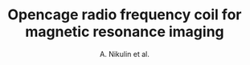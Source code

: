 ---
cat: ciel
subcat: midas
bestof: false
author: A. Nikulin et al.
title: Opencage radio frequency coil for magnetic resonance imaging
journal: Applied Physics Letters
year: 2019
type: article
url: http -//aip.scitation.org/doi/10.1063/1.5082245
doi: 10.1063/1.5082245
---